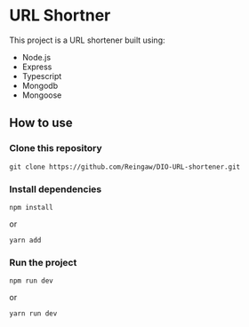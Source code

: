 # URL Shortner

This project is a URL shortener built using:

- Node.js
- Express
- Typescript
- Mongodb
- Mongoose

## How to use 

### Clone this repository

```
git clone https://github.com/Reingaw/DIO-URL-shortener.git
```

### Install dependencies

```
npm install
```
or

```
yarn add
```

### Run the project

```
npm run dev
```

or

```
yarn run dev
```